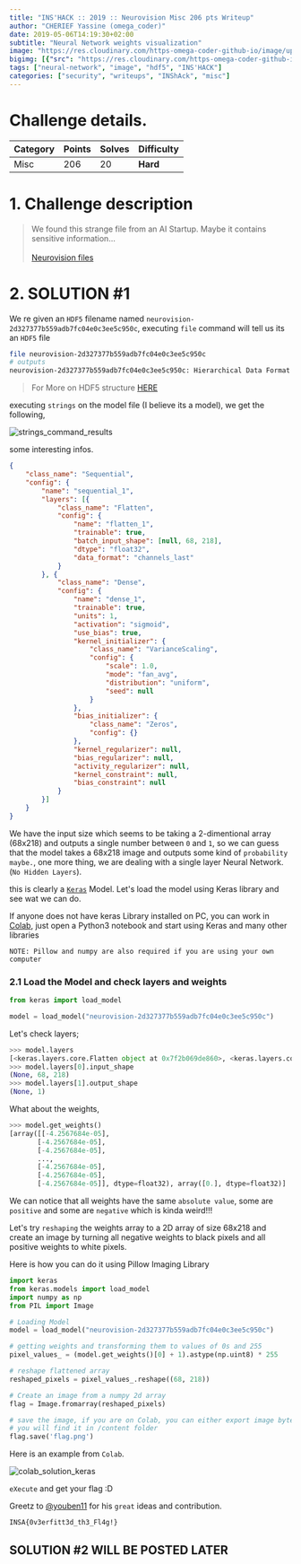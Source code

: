 ```yaml
---
title: "INS'HACK :: 2019 :: Neurovision Misc 206 pts Writeup"
author: "CHERIEF Yassine (omega_coder)"
date: 2019-05-06T14:19:30+02:00
subtitle: "Neural Network weights visualization"
image: "https://res.cloudinary.com/https-omega-coder-github-io/image/upload/b_rgb:000000,o_33/v1557149191/1_0FlvitTZnPKh8qkJ7UPLeQ.png"
bigimg: [{"src": "https://res.cloudinary.com/https-omega-coder-github-io/image/upload/b_rgb:000000,o_20/v1557149191/1_0FlvitTZnPKh8qkJ7UPLeQ.png", "desc": "Neural Nets"}]
tags: ["neural-network", "image", "hdf5", "INS'HACK"]
categories: ["security", "writeups", "INShAck", "misc"]
---
```




# Challenge details.

| **Category**  | **Points** | **Solves** | **Difficulty** |
|-----------|--------|--------|--------|
| Misc | 206    |  20    | **Hard** |


# 1. Challenge description

> We found this strange file from an AI Startup. Maybe it contains sensitive information...<br><br>[Neurovision files](https://static.ctf.insecurity-insa.fr/dc1c30c75ea98475b324890d81da1f92b5ab04e8.tar.gz)


# 2. SOLUTION #1

We re given an `HDF5` filename named `neurovision-2d327377b559adb7fc04e0c3ee5c950c`, executing `file` command will tell us its an `HDF5` file

```bash
file neurovision-2d327377b559adb7fc04e0c3ee5c950c
# outputs 
neurovision-2d327377b559adb7fc04e0c3ee5c950c: Hierarchical Data Format (version 5) data
```

> For More on HDF5 structure  [HERE](https://en.wikipedia.org/wiki/Hierarchical_Data_Format)


executing `strings` on the model file (I believe its a model), we get the following, 

![strings_command_results](https://res.cloudinary.com/https-omega-coder-github-io/image/upload/v1557152375/Screenshot_2019-05-06_15-42-46.png)

some interesting infos.

```json
{
    "class_name": "Sequential",
    "config": {
        "name": "sequential_1",
        "layers": [{
            "class_name": "Flatten",
            "config": {
                "name": "flatten_1",
                "trainable": true,
                "batch_input_shape": [null, 68, 218],
                "dtype": "float32",
                "data_format": "channels_last"
            }
        }, {
            "class_name": "Dense",
            "config": {
                "name": "dense_1",
                "trainable": true,
                "units": 1,
                "activation": "sigmoid",
                "use_bias": true,
                "kernel_initializer": {
                    "class_name": "VarianceScaling",
                    "config": {
                        "scale": 1.0,
                        "mode": "fan_avg",
                        "distribution": "uniform",
                        "seed": null
                    }
                },
                "bias_initializer": {
                    "class_name": "Zeros",
                    "config": {}
                },
                "kernel_regularizer": null,
                "bias_regularizer": null,
                "activity_regularizer": null,
                "kernel_constraint": null,
                "bias_constraint": null
            }
        }]
    }
}
```
We have the input size which seems to be taking a 2-dimentional array (68x218) and outputs a single number between `0` and `1`, so we can guess that the model takes a 68x218 image and outputs some kind of `probability maybe.`, one more thing, we are dealing with a single layer Neural Network. (`No Hidden Layers`).

this is clearly a [`Keras`](https://keras.io/) Model. Let's load the model using Keras library and see wat we can do.

If anyone does not have keras Library installed on PC, you can work in [Colab](https://colab.research.google.com/), just open a Python3 notebook and start using Keras and many other libraries

`NOTE: Pillow and numpy are also required if you are using your own computer`


### 2.1 Load the Model and check layers and weights

```python
from keras import load_model

model = load_model("neurovision-2d327377b559adb7fc04e0c3ee5c950c")
```

Let's check layers;

```python
>>> model.layers
[<keras.layers.core.Flatten object at 0x7f2b069de860>, <keras.layers.core.Dense object at 0x7f2b069de9b0>]
>>> model.layers[0].input_shape
(None, 68, 218)
>>> model.layers[1].output_shape
(None, 1)
```

What about the weights,
```python
>>> model.get_weights()
[array([[-4.2567684e-05],
       [-4.2567684e-05],
       [-4.2567684e-05],
       ...,
       [-4.2567684e-05],
       [-4.2567684e-05],
       [-4.2567684e-05]], dtype=float32), array([0.], dtype=float32)]

```

We can notice that all weights have the same `absolute value`, some are `positive` and some are `negative` which is kinda weird!!!


Let's try `reshaping` the weights array to a 2D array of size 68x218 and create an image by turning all negative weights to black pixels and all positive weights to white pixels.

Here is how you can do it using Pillow Imaging Library
```python
import keras
from keras.models import load_model
import numpy as np
from PIL import Image

# Loading Model
model = load_model("neurovision-2d327377b559adb7fc04e0c3ee5c950c")

# getting weights and transforming them to values of 0s and 255
pixel_values_ = (model.get_weights()[0] + 1).astype(np.uint8) * 255

# reshape flattened array
reshaped_pixels = pixel_values_.reshape((68, 218))

# Create an image from a numpy 2d array
flag = Image.fromarray(reshaped_pixels)

# save the image, if you are on Colab, you can either export image bytes or save it
# you will find it in /content folder
flag.save('flag.png')
```

Here is an example from `Colab`.

![colab_solution_keras](https://res.cloudinary.com/https-omega-coder-github-io/image/upload/v1557155707/Screenshot_2019-05-06_16-37-10.png)

`eXecute` and get your flag :D

Greetz to [@youben11](https://github.com/youben11) for his `great` ideas and contribution.

`INSA{0v3erfitt3d_th3_Fl4g!}`


## SOLUTION #2 WILL BE POSTED LATER







